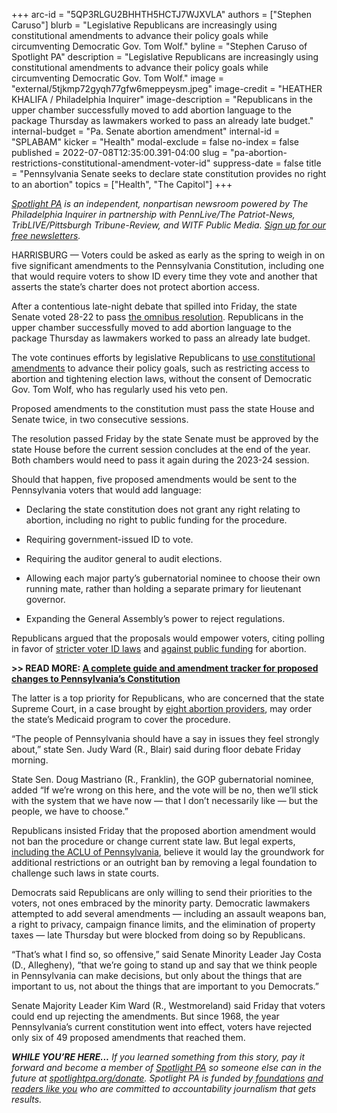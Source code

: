 +++
arc-id = "5QP3RLGU2BHHTH5HCTJ7WJXVLA"
authors = ["Stephen Caruso"]
blurb = "Legislative Republicans are increasingly using constitutional amendments to advance their policy goals while circumventing Democratic Gov. Tom Wolf."
byline = "Stephen Caruso of Spotlight PA"
description = "Legislative Republicans are increasingly using constitutional amendments to advance their policy goals while circumventing Democratic Gov. Tom Wolf."
image = "external/5tjkmp72gyqh77gfw6meppeysm.jpeg"
image-credit = "HEATHER KHALIFA / Philadelphia Inquirer"
image-description = "Republicans in the upper chamber successfully moved to add abortion language to the package Thursday as lawmakers worked to pass an already late budget."
internal-budget = "Pa. Senate abortion amendment"
internal-id = "SPLABAM"
kicker = "Health"
modal-exclude = false
no-index = false
published = 2022-07-08T12:35:00.391-04:00
slug = "pa-abortion-restrictions-constitutional-amendment-voter-id"
suppress-date = false
title = "Pennsylvania Senate seeks to declare state constitution provides no right to an abortion"
topics = ["Health", "The Capitol"]
+++

<a href="https://www.spotlightpa.org/"><i>Spotlight PA</i></a><i> is an independent, nonpartisan newsroom powered by The Philadelphia Inquirer in partnership with PennLive/The Patriot-News, TribLIVE/Pittsburgh Tribune-Review, and WITF Public Media. </i><a href="https://www.spotlightpa.org/newsletters"><i>Sign up for our free newsletters</i></a><i>.</i>

HARRISBURG — Voters could be asked as early as the spring to weigh in on five significant amendments to the Pennsylvania Constitution, including one that would require voters to show ID every time they vote and another that asserts the state’s charter does not protect abortion access.

After a contentious late-night debate that spilled into Friday, the state Senate voted 28-22 to pass <a href="https://www.legis.state.pa.us/cfdocs/billInfo/billInfo.cfm?sYear=2021&sInd=0&body=S&type=B&bn=0106">the omnibus resolution</a>. Republicans in the upper chamber successfully moved to add abortion language to the package Thursday as lawmakers worked to pass an already late budget.

The vote continues efforts by legislative Republicans to <a href="https://www.spotlightpa.org/news/2022/01/pennsylvania-constitution-amendments-tracker-complete-guide/">use constitutional amendments</a> to advance their policy goals, such as restricting access to abortion and tightening election laws, without the consent of Democratic Gov. Tom Wolf, who has regularly used his veto pen.

<script src="https://www.spotlightpa.org/embed.js" async></script><div data-spl-embed-version="1" data-spl-src="https://www.spotlightpa.org/embeds/newsletter/"></div>

Proposed amendments to the constitution must pass the state House and Senate twice, in two consecutive sessions.

The resolution passed Friday by the state Senate must be approved by the state House before the current session concludes at the end of the year. Both chambers would need to pass it again during the 2023-24 session.

Should that happen, five proposed amendments would be sent to the Pennsylvania voters that would add language:

- Declaring the state constitution does not grant any right relating to abortion, including no right to public funding for the procedure.

- Requiring government-issued ID to vote.

- Requiring the auditor general to audit elections.

- Allowing each major party’s gubernatorial nominee to choose their own running mate, rather than holding a separate primary for lieutenant governor.

- Expanding the General Assembly’s power to reject regulations.

Republicans argued that the proposals would empower voters, citing polling in favor of <a href="https://www.penncapital-star.com/civil-rights-social-justice/republicans-say-voter-id-will-increase-voters-trust-in-elections-researchers-say-otherwise/">stricter voter ID laws</a> and <a href="https://www.kff.org/womens-health-policy/poll-finding/kff-health-tracking-poll-views-knowledge-abortion-2022/">against public funding</a> for abortion.

<b>&gt;&gt; READ MORE: </b><a href="https://www.spotlightpa.org/news/2022/01/pennsylvania-constitution-amendments-tracker-complete-guide/"><b>A complete guide and amendment tracker for proposed changes to Pennsylvania’s Constitution</b></a>

The latter is a top priority for Republicans, who are concerned that the state Supreme Court, in a case brought by <a href="https://whyy.org/articles/providers-to-argue-pa-ban-on-using-medicaid-funds-for-abortions-is-illegal/">eight abortion providers</a>, may order the state’s Medicaid program to cover the procedure.

“The people of Pennsylvania should have a say in issues they feel strongly about,” state Sen. Judy Ward (R., Blair) said during floor debate Friday morning.

State Sen. Doug Mastriano (R., Franklin), the GOP gubernatorial nominee, added “If we’re wrong on this here, and the vote will be no, then we’ll stick with the system that we have now — that I don’t necessarily like — but the people, we have to choose.”

Republicans insisted Friday that the proposed abortion amendment would not ban the procedure or change current state law. But legal experts, <a href="https://www.aclupa.org/sites/default/files/field_documents/aclu-pa_opposition_to_sb_956_pn_1286_senate_2022-06-06.pdf">including the ACLU of Pennsylvania</a>, believe it would lay the groundwork for additional restrictions or an outright ban by removing a legal foundation to challenge such laws in state courts.

<script src="https://www.spotlightpa.org/embed.js" async></script><div data-spl-embed-version="1" data-spl-src="https://www.spotlightpa.org/embeds/donate/"></div>

Democrats said Republicans are only willing to send their priorities to the voters, not ones embraced by the minority party. Democratic lawmakers attempted to add several amendments — including an assault weapons ban, a right to privacy, campaign finance limits, and the elimination of property taxes — late Thursday but were blocked from doing so by Republicans.

“That’s what I find so, so offensive,” said Senate Minority Leader Jay Costa (D., Allegheny), “that we’re going to stand up and say that we think people in Pennsylvania can make decisions, but only about the things that are important to us, not about the things that are important to you Democrats.”

Senate Majority Leader Kim Ward (R., Westmoreland) said Friday that voters could end up rejecting the amendments. But since 1968, the year Pennsylvania’s current constitution went into effect, voters have rejected only six of 49 proposed amendments that reached them.

<i><b>WHILE YOU’RE HERE...</b></i><i> If you learned something from this story, pay it forward and become a member of </i><a href="https://www.spotlightpa.org/"><i>Spotlight PA</i></a><i> so someone else can in the future at </i><a href="http://spotlightpa.org/donate"><i>spotlightpa.org/donate</i></a><i>. Spotlight PA is funded by</i><a href="https://www.spotlightpa.org/support"><i> foundations</i></a><i> </i><a href="https://www.spotlightpa.org/support"><i>and readers like you</i></a><i> who are committed to accountability journalism that gets results.</i>
